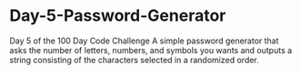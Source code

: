 # Day-5-Password-Generator

Day 5 of the 100 Day Code Challenge
A simple password generator that asks the number of letters, numbers, and symbols you wants and outputs a string consisting of the characters selected in a randomized order.
